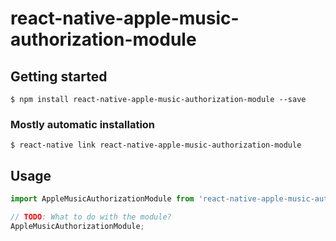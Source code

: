 # react-native-apple-music-authorization-module

## Getting started

`$ npm install react-native-apple-music-authorization-module --save`

### Mostly automatic installation

`$ react-native link react-native-apple-music-authorization-module`

## Usage
```javascript
import AppleMusicAuthorizationModule from 'react-native-apple-music-authorization-module';

// TODO: What to do with the module?
AppleMusicAuthorizationModule;
```
